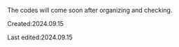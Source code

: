 The codes will come soon after organizing and checking.

Created:2024.09.15

Last edited:2024.09.15
